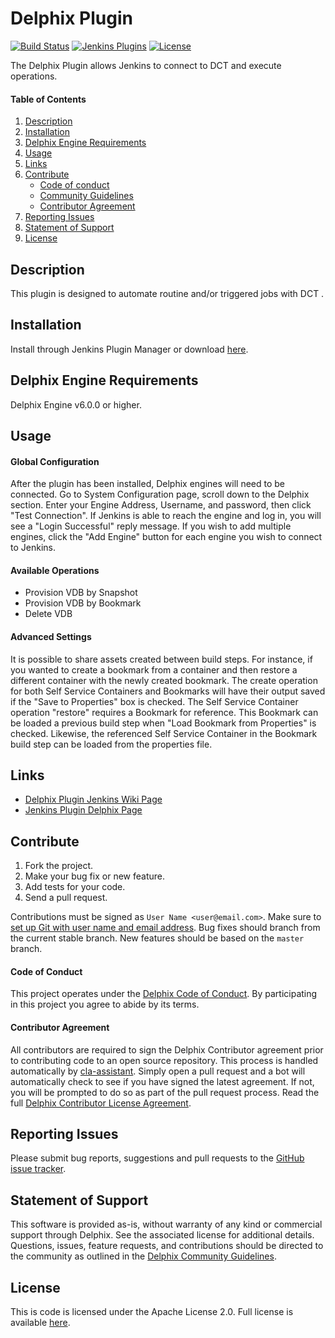 # Delphix Plugin

[![Build Status](https://ci.jenkins.io/buildStatus/icon?job=Plugins/delphix-plugin/master)](https://ci.jenkins.io/job/Plugins/job/delphix-plugin/)
[![Jenkins Plugins](https://img.shields.io/jenkins/plugin/v/delphix.svg)](https://plugins.jenkins.io/delphix)
[![License](https://img.shields.io/github/license/jenkinsci/delphix-plugin.svg)](LICENSE)

The Delphix Plugin allows Jenkins to connect to DCT and execute operations.

#### Table of Contents
1.  [Description](#description)
2.  [Installation](#installation)
3.  [Delphix Engine Requirements](#requirements)
4.  [Usage](#usage)
5.  [Links](#links)
6.  [Contribute](#contribute)
    *   [Code of conduct](#code-of-conduct)
    *   [Community Guidelines](#community-guidelines)
    *   [Contributor Agreement](#contributor-agreement)
7.  [Reporting Issues](#reporting-issues)
8.  [Statement of Support](#statement-of-support)
9.  [License](#license)

## <a id="description"></a>Description

This plugin is designed to automate routine and/or triggered jobs with DCT .

## <a id="installation"></a>Installation

Install through Jenkins Plugin Manager or download [here](https://plugins.jenkins.io/delphix).

## <a id="requirements"></a>Delphix Engine Requirements

Delphix Engine v6.0.0 or higher.

## <a id="usage"></a>Usage

#### Global Configuration

After the plugin has been installed, Delphix engines will need to be connected. Go to System Configuration page, scroll down to the Delphix section. Enter your Engine Address, Username, and password, then click "Test Connection". If Jenkins is able to reach the engine and log in, you will see a "Login Successful" reply message. If you wish to add multiple engines, click the "Add Engine" button for each engine you wish to connect to Jenkins.

#### Available Operations

*   Provision VDB by Snapshot
*   Provision VDB by Bookmark
*   Delete VDB

#### Advanced Settings

It is possible to share assets created between build steps. For instance, if you wanted to create a bookmark from a container and then restore a different container with the newly created bookmark. The create operation for both Self Service Containers and Bookmarks will have their output saved if the "Save to Properties" box is checked. The Self Service Container operation "restore" requires a Bookmark for reference. This Bookmark can be loaded a previous build step when "Load Bookmark from Properties" is checked. Likewise, the referenced Self Service Container in the Bookmark build step can be loaded from the properties file.

## <a id="links"></a>Links

*   [Delphix Plugin Jenkins Wiki Page](https://wiki.jenkins.io/display/JENKINS/Delphix+Plugin)
*   [Jenkins Plugin Delphix Page](https://plugins.jenkins.io/delphix)

## <a id="contribute"></a>Contribute

1.  Fork the project.
2.  Make your bug fix or new feature.
3.  Add tests for your code.
4.  Send a pull request.

Contributions must be signed as `User Name <user@email.com>`. Make sure to [set up Git with user name and email address](https://git-scm.com/book/en/v2/Getting-Started-First-Time-Git-Setup). Bug fixes should branch from the current stable branch. New features should be based on the `master` branch.

#### <a id="code-of-conduct"></a>Code of Conduct

This project operates under the [Delphix Code of Conduct](https://delphix.github.io/code-of-conduct.html). By participating in this project you agree to abide by its terms.

#### <a id="contributor-agreement"></a>Contributor Agreement

All contributors are required to sign the Delphix Contributor agreement prior to contributing code to an open source repository. This process is handled automatically by [cla-assistant](https://cla-assistant.io/). Simply open a pull request and a bot will automatically check to see if you have signed the latest agreement. If not, you will be prompted to do so as part of the pull request process. Read the full [Delphix Contributor License Agreement](https://delphix.github.io/contributor-agreement.html).

## <a id="reporting_issues"></a>Reporting Issues


Please submit bug reports, suggestions and pull requests to the [GitHub issue tracker](https://github.com/jenkinsci/delphix-plugin/issues).

## <a id="statement-of-support"></a>Statement of Support

This software is provided as-is, without warranty of any kind or commercial support through Delphix. See the associated license for additional details. Questions, issues, feature requests, and contributions should be directed to the community as outlined in the [Delphix Community Guidelines](https://delphix.github.io/community-guidelines.html).

## <a id="license"></a>License

This is code is licensed under the Apache License 2.0. Full license is available [here](./LICENSE).
